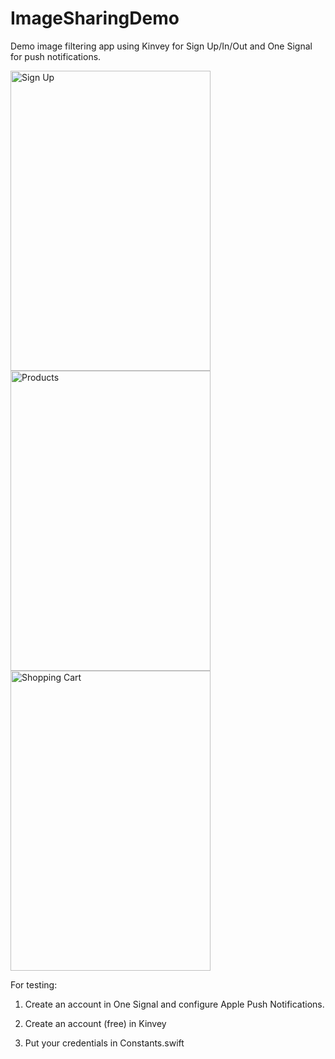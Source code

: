 # ImageSharingDemo
Demo image filtering app using Kinvey for Sign Up/In/Out and One Signal for push notifications.

<img src="https://cloud.githubusercontent.com/assets/6089173/13791424/d95da972-eacb-11e5-8a20-d049fa5da7ff.jpg" alt="Sign Up" width="320" height="480"/>
<img src="https://cloud.githubusercontent.com/assets/6089173/13791425/d9638da6-eacb-11e5-90b6-2ac891c7f12f.jpg" alt="Products" width="320" height="480"/>
<img src="https://cloud.githubusercontent.com/assets/6089173/13791428/da5f8f5c-eacb-11e5-9704-62ca5fb1dd43.jpg" alt="Shopping Cart" width="320" height="480"/>

For testing:

1) Create an account in One Signal and configure Apple Push Notifications.

2) Create an account (free) in Kinvey

3) Put your credentials in Constants.swift
